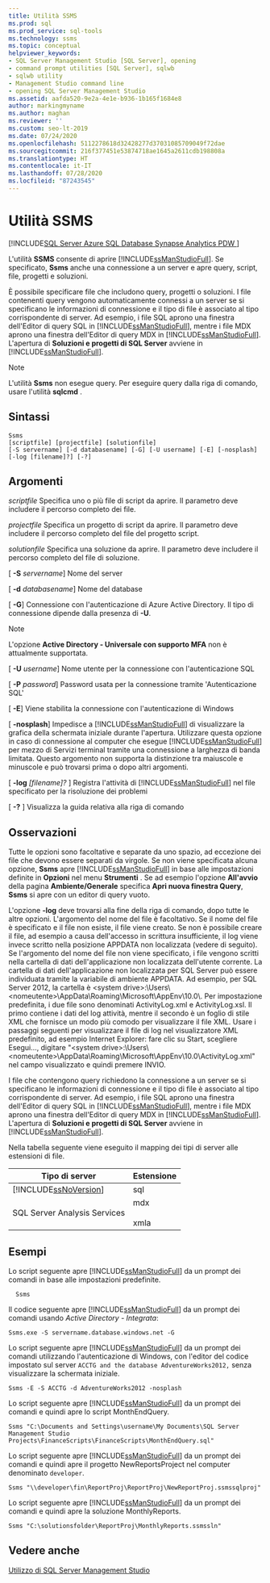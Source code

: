 ```yaml
---
title: Utilità SSMS
ms.prod: sql
ms.prod_service: sql-tools
ms.technology: ssms
ms.topic: conceptual
helpviewer_keywords:
- SQL Server Management Studio [SQL Server], opening
- command prompt utilities [SQL Server], sqlwb
- sqlwb utility
- Management Studio command line
- opening SQL Server Management Studio
ms.assetid: aafda520-9e2a-4e1e-b936-1b165f1684e8
author: markingmyname
ms.author: maghan
ms.reviewer: ''
ms.custom: seo-lt-2019
ms.date: 07/24/2020
ms.openlocfilehash: 5112278618d32428277d37031085709049f72dae
ms.sourcegitcommit: 216f377451e53874718ae1645a2611cdb198808a
ms.translationtype: HT
ms.contentlocale: it-IT
ms.lasthandoff: 07/28/2020
ms.locfileid: "87243545"
---
```

# <a name="ssms-utility"></a>Utilità SSMS

[!INCLUDE[SQL Server Azure SQL Database Synapse Analytics PDW ](../includes/applies-to-version/sql-asdb-asdbmi-asa-pdw.md)]

L'utilità **SSMS** consente di aprire [!INCLUDE[ssManStudioFull](../includes/ssmanstudiofull-md.md)]. Se specificato, **Ssms** anche una connessione a un server e apre query, script, file, progetti e soluzioni.

È possibile specificare file che includono query, progetti o soluzioni. I file contenenti query vengono automaticamente connessi a un server se si specificano le informazioni di connessione e il tipo di file è associato al tipo corrispondente di server. Ad esempio, i file SQL aprono una finestra dell'Editor di query SQL in [!INCLUDE[ssManStudioFull](../includes/ssmanstudiofull-md.md)], mentre i file MDX aprono una finestra dell'Editor di query MDX in [!INCLUDE[ssManStudioFull](../includes/ssmanstudiofull-md.md)]. L'apertura di **Soluzioni e progetti di SQL Server** avviene in [!INCLUDE[ssManStudioFull](../includes/ssmanstudiofull-md.md)]. 

> [!NOTE]
> L'utilità **Ssms** non esegue query. Per eseguire query dalla riga di comando, usare l'utilità **sqlcmd** . 

## <a name="syntax"></a>Sintassi

```syntaxsql
Ssms
[scriptfile] [projectfile] [solutionfile] 
[-S servername] [-d databasename] [-G] [-U username] [-E] [-nosplash] [-log [filename]?] [-?] 
```

## <a name="arguments"></a>Argomenti

*scriptfile* Specifica uno o più file di script da aprire. Il parametro deve includere il percorso completo dei file. 

*projectfile* Specifica un progetto di script da aprire. Il parametro deve includere il percorso completo del file del progetto script. 

*solutionfile* Specifica una soluzione da aprire. Il parametro deve includere il percorso completo del file di soluzione. 

[ **-S** _servername_] Nome del server

[ **-d** _databasename_] Nome del database

[ **-G**] Connessione con l'autenticazione di Azure Active Directory. Il tipo di connessione dipende dalla presenza di **-U**.

> [!Note]
> L'opzione **Active Directory - Universale con supporto MFA** non è attualmente supportata.

[ **-U** _username_] Nome utente per la connessione con l'autenticazione SQL

[ **-P** _password_] Password usata per la connessione tramite 'Autenticazione SQL'

[ **-E**] Viene stabilita la connessione con l'autenticazione di Windows

[ **-nosplash**] Impedisce a [!INCLUDE[ssManStudioFull](../includes/ssmanstudiofull-md.md)] di visualizzare la grafica della schermata iniziale durante l'apertura. Utilizzare questa opzione in caso di connessione al computer che esegue [!INCLUDE[ssManStudioFull](../includes/ssmanstudiofull-md.md)] per mezzo di Servizi terminal tramite una connessione a larghezza di banda limitata. Questo argomento non supporta la distinzione tra maiuscole e minuscole e può trovarsi prima o dopo altri argomenti.

[ **-log** _[filename]?_ ] Registra l'attività di [!INCLUDE[ssManStudioFull](../includes/ssmanstudiofull-md.md)] nel file specificato per la risoluzione dei problemi

[ **-?** ] Visualizza la guida relativa alla riga di comando

## <a name="remarks"></a>Osservazioni

Tutte le opzioni sono facoltative e separate da uno spazio, ad eccezione dei file che devono essere separati da virgole. Se non viene specificata alcuna opzione, **Ssms** apre [!INCLUDE[ssManStudioFull](../includes/ssmanstudiofull-md.md)] in base alle impostazioni definite in **Opzioni** nel menu **Strumenti** . Se ad esempio l'opzione **All'avvio** della pagina **Ambiente/Generale** specifica **Apri nuova finestra Query**, **Ssms** si apre con un editor di query vuoto.

L'opzione **-log** deve trovarsi alla fine della riga di comando, dopo tutte le altre opzioni. L'argomento del nome del file è facoltativo. Se il nome del file è specificato e il file non esiste, il file viene creato. Se non è possibile creare il file, ad esempio a causa dell'accesso in scrittura insufficiente, il log viene invece scritto nella posizione APPDATA non localizzata (vedere di seguito). Se l'argomento del nome del file non viene specificato, i file vengono scritti nella cartella di dati dell'applicazione non localizzata dell'utente corrente. La cartella di dati dell'applicazione non localizzata per SQL Server può essere individuata tramite la variabile di ambiente APPDATA. Ad esempio, per SQL Server 2012, la cartella è \<system drive>:\Users\\<nomeutente\>\AppData\Roaming\Microsoft\AppEnv\10.0\\. Per impostazione predefinita, i due file sono denominati ActivityLog.xml e ActivityLog.xsl. Il primo contiene i dati del log attività, mentre il secondo è un foglio di stile XML che fornisce un modo più comodo per visualizzare il file XML. Usare i passaggi seguenti per visualizzare il file di log nel visualizzatore XML predefinito, ad esempio Internet Explorer: fare clic su Start, scegliere Esegui..., digitare "\<system drive>:\Users\\<nomeutente\>\AppData\Roaming\Microsoft\AppEnv\10.0\ActivityLog.xml" nel campo visualizzato e quindi premere INVIO.

I file che contengono query richiedono la connessione a un server se si specificano le informazioni di connessione e il tipo di file è associato al tipo corrispondente di server. Ad esempio, i file SQL aprono una finestra dell'Editor di query SQL in [!INCLUDE[ssManStudioFull](../includes/ssmanstudiofull-md.md)], mentre i file MDX aprono una finestra dell'Editor di query MDX in [!INCLUDE[ssManStudioFull](../includes/ssmanstudiofull-md.md)]. L'apertura di **Soluzioni e progetti di SQL Server** avviene in [!INCLUDE[ssManStudioFull](../includes/ssmanstudiofull-md.md)].

Nella tabella seguente viene eseguito il mapping dei tipi di server alle estensioni di file.

| Tipo di server | Estensione |
|-------------|-----------|
|[!INCLUDE[ssNoVersion](../includes/ssnoversion-md.md)]|sql|
|SQL Server Analysis Services|mdx<br /><br /> xmla|

## <a name="examples"></a>Esempi

Lo script seguente apre [!INCLUDE[ssManStudioFull](../includes/ssmanstudiofull-md.md)] da un prompt dei comandi in base alle impostazioni predefinite.

```
  Ssms
```

Il codice seguente apre [!INCLUDE[ssManStudioFull](../includes/ssmanstudiofull-md.md)] da un prompt dei comandi usando *Active Directory - Integrata*:

```
Ssms.exe -S servername.database.windows.net -G
```

Lo script seguente apre [!INCLUDE[ssManStudioFull](../includes/ssmanstudiofull-md.md)] da un prompt dei comandi utilizzando l'autenticazione di Windows, con l'editor del codice impostato sul server `ACCTG and the database AdventureWorks2012,` senza visualizzare la schermata iniziale.

```
Ssms -E -S ACCTG -d AdventureWorks2012 -nosplash
```

Lo script seguente apre [!INCLUDE[ssManStudioFull](../includes/ssmanstudiofull-md.md)] da un prompt dei comandi e quindi apre lo script MonthEndQuery.

```
Ssms "C:\Documents and Settings\username\My Documents\SQL Server Management Studio Projects\FinanceScripts\FinanceScripts\MonthEndQuery.sql"
```

Lo script seguente apre [!INCLUDE[ssManStudioFull](../includes/ssmanstudiofull-md.md)] da un prompt dei comandi e quindi apre il progetto NewReportsProject nel computer denominato `developer`.

```
Ssms "\\developer\fin\ReportProj\ReportProj\NewReportProj.ssmssqlproj"
```

Lo script seguente apre [!INCLUDE[ssManStudioFull](../includes/ssmanstudiofull-md.md)] da un prompt dei comandi e quindi apre la soluzione MonthlyReports. 

```
Ssms "C:\solutionsfolder\ReportProj\MonthlyReports.ssmssln"
```

## <a name="see-also"></a>Vedere anche

[Utilizzo di SQL Server Management Studio](https://msdn.microsoft.com/library/f289e978-14ca-46ef-9e61-e1fe5fd593be)